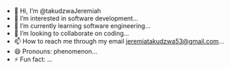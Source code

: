 - 👋 Hi, I’m @takudzwaJeremiah
- 👀 I’m interested in software development...
- 🌱 I’m currently learning software engineering...
- 💞️ I’m looking to collaborate on coding...
- 📫 How to reach me through my email jeremiatakudzwa53@gmail.com...
- 😄 Pronouns: phenomenon...
- ⚡ Fun fact: ...

<!---
takudzwaJeremiah/takudzwaJeremiah is a ✨ special ✨ repository because its `README.md` (this file) appears on your GitHub profile.
You can click the Preview link to take a look at your changes.
--->
